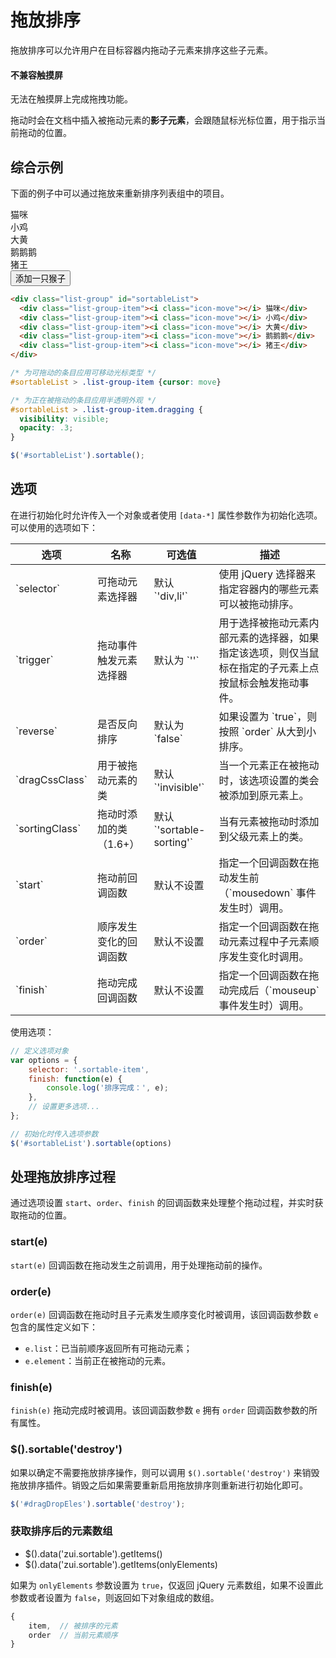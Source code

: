 # 拖放排序

拖放排序可以允许用户在目标容器内拖动子元素来排序这些子元素。

<div class="alert alert-danger">
  <h4>不兼容触摸屏</h4>
  <p>无法在触摸屏上完成拖拽功能。</p>
</div>

拖动时会在文档中插入被拖动元素的**影子元素**，会跟随鼠标光标位置，用于指示当前拖动的位置。

## 综合示例

下面的例子中可以通过拖放来重新排序列表组中的项目。

<example>
  <div class="list-group" id="sortableList">
    <div class="list-group-item"><i class="icon-move"></i> 猫咪</div>
    <div class="list-group-item"><i class="icon-move"></i> 小鸡</div>
    <div class="list-group-item"><i class="icon-move"></i> 大黄</div>
    <div class="list-group-item"><i class="icon-move"></i> 鹅鹅鹅</div>
    <div class="list-group-item"><i class="icon-move"></i> 猪王</div>
  </div>
  <button type="button" class="btn btn-primary" id="addMonkeyToSortableList"><i class="icon icon-plus"></i> 添加一只猴子</button>
</example>

<style>
#sortableList > .list-group-item {cursor: move}
#sortableList > .list-group-item.dragging {
  visibility: visible;
  opacity: .3;
}
</style>

<script>
$(function() {
    var $list = $('#sortableList').sortable({
        // trigger: '.icon-move' // only effect by drag the move icon
    });
    var monkeyId = 1;
    $('#addMonkeyToSortableList').on('click', function() {
        $list.append('<div class="list-group-item"><i class="icon-move"></i> 猴子 <strong>' + (monkeyId++) + '</strong></div>');
    });
});
</script>

```html
<div class="list-group" id="sortableList">
  <div class="list-group-item"><i class="icon-move"></i> 猫咪</div>
  <div class="list-group-item"><i class="icon-move"></i> 小鸡</div>
  <div class="list-group-item"><i class="icon-move"></i> 大黄</div>
  <div class="list-group-item"><i class="icon-move"></i> 鹅鹅鹅</div>
  <div class="list-group-item"><i class="icon-move"></i> 猪王</div>
</div>
```

```css
/* 为可拖动的条目应用可移动光标类型 */
#sortableList > .list-group-item {cursor: move}

/* 为正在被拖动的条目应用半透明外观 */
#sortableList > .list-group-item.dragging {
  visibility: visible;
  opacity: .3;
}
```

```javascript
$('#sortableList').sortable();
```

## 选项

在进行初始化时允许传入一个对象或者使用 `[data-*]` 属性参数作为初始化选项。可以使用的选项如下：

<table class="table table-bordered">
  <thead>
    <tr>
      <th>选项</th>
      <th>名称</th>
      <th>可选值</th>
      <th>描述</th>
    </tr>
  </thead>
  <tbody>
    <tr>
      <td>`selector`</td>
      <td>可拖动元素选择器</td>
      <td>默认 `'div,li'`</td>
      <td>使用 jQuery 选择器来指定容器内的哪些元素可以被拖动排序。</td>
    </tr>
    <tr>
      <td>`trigger`</td>
      <td>拖动事件触发元素选择器</td>
      <td>默认为 `''`</td>
      <td>用于选择被拖动元素内部元素的选择器，如果指定该选项，则仅当鼠标在指定的子元素上点按鼠标会触发拖动事件。</td>
    </tr>
    <tr>
      <td>`reverse`</td>
      <td>是否反向排序</td>
      <td>默认为 `false`</td>
      <td>如果设置为 `true`，则按照 `order` 从大到小排序。</td>
    </tr>
    <tr>
      <td>`dragCssClass`</td>
      <td>用于被拖动元素的类</td>
      <td>默认 `'invisible'`</td>
      <td>当一个元素正在被拖动时，该选项设置的类会被添加到原元素上。</td>
    </tr>
    <tr>
      <td>`sortingClass`</td>
      <td>拖动时添加的类（1.6+）</td>
      <td>默认 `'sortable-sorting'`</td>
      <td>当有元素被拖动时添加到父级元素上的类。</td>
    </tr>
    <tr>
      <td>`start`</td>
      <td>拖动前回调函数</td>
      <td>默认不设置</td>
      <td>指定一个回调函数在拖动发生前（`mousedown` 事件发生时）调用。</td>
    </tr>
    <tr>
      <td>`order`</td>
      <td>顺序发生变化的回调函数</td>
      <td>默认不设置</td>
      <td>指定一个回调函数在拖动元素过程中子元素顺序发生变化时调用。</td>
    </tr>
    <tr>
      <td>`finish`</td>
      <td>拖动完成回调函数</td>
      <td>默认不设置</td>
      <td>指定一个回调函数在拖动完成后（`mouseup` 事件发生时）调用。</td>
    </tr>
  </tbody>
</table>

使用选项：

```javascript
// 定义选项对象
var options = {
    selector: '.sortable-item',
    finish: function(e) {
        console.log('排序完成：', e);
    },
    // 设置更多选项...
};

// 初始化时传入选项参数
$('#sortableList').sortable(options)
```

## 处理拖放排序过程

通过选项设置 `start`、`order`、`finish` 的回调函数来处理整个拖动过程，并实时获取拖动的位置。

### <span class="code">start(e)</span>

`start(e)` 回调函数在拖动发生之前调用，用于处理拖动前的操作。

### <span class="code">order(e)</span>

`order(e)` 回调函数在拖动时且子元素发生顺序变化时被调用，该回调函数参数 `e` 包含的属性定义如下：

 - `e.list`：已当前顺序返回所有可拖动元素；
 - `e.element`：当前正在被拖动的元素。

### <span class="code">finish(e)</span>

`finish(e)` 拖动完成时被调用。该回调函数参数 `e` 拥有 `order` 回调函数参数的所有属性。

### <span class="code">$().sortable('destroy')</span>

如果以确定不需要拖放排序操作，则可以调用 `$().sortable('destroy')` 来销毁拖放排序插件。销毁之后如果需要重新启用拖放排序则重新进行初始化即可。

```js
$('#dragDropEles').sortable('destroy');
```

### 获取排序后的元素数组

* <span class="code">$().data('zui.sortable').getItems()</span>
* <span class="code">$().data('zui.sortable').getItems(onlyElements)</span>

如果为 `onlyElements` 参数设置为 `true`，仅返回 jQuery 元素数组，如果不设置此参数或者设置为 `false`，则返回如下对象组成的数组。

```js
{
    item,  // 被排序的元素
    order  // 当前元素顺序
}
```
